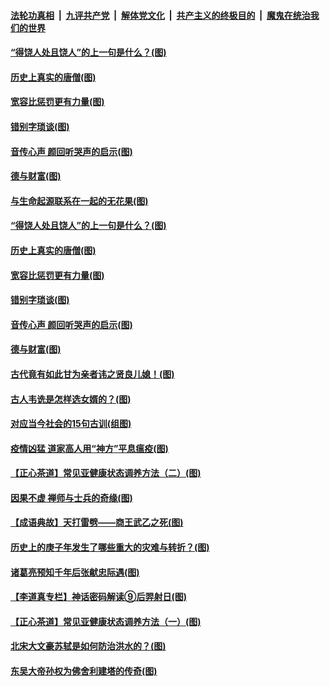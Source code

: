 

####  [法轮功真相](../../../../basic/blob/master/README.md?t=07030902) &nbsp;|&nbsp; [九评共产党](../../../../9ping.md/blob/master/README.md?t=07030902) &nbsp;|&nbsp; [解体党文化](../../../../jtdwh.md/blob/master/README.md?t=07030902)  &nbsp;|&nbsp; [共产主义的终极目的](../../../../gczydzjmd.md/blob/master/README.md?t=07030902) &nbsp;|&nbsp; [魔鬼在统治我们的世界](../../../../mgztzwmdsj.md/blob/master/README.md?t=07030902) 

#### [“得饶人处且饶人”的上一句是什么？(图)](../pages/p7/938333.md?t=07030902) 

#### [历史上真实的唐僧(图)](../pages/p7/938101.md?t=07030902) 

#### [宽容比惩罚更有力量(图)](../pages/p7/938280.md?t=07030902) 

#### [错别字琐谈(图)](../pages/p7/938316.md?t=07030902) 

#### [音传心声 颜回听哭声的启示(图)](../pages/p7/938099.md?t=07030902) 

#### [德与财富(图)](../pages/p7/938218.md?t=07030902) 

#### [与生命起源联系在一起的无花果(图)](../pages/p7/938342.md?t=07030902) 

#### [“得饶人处且饶人”的上一句是什么？(图)](../pages/p7/938333.md?t=07030902) 

#### [历史上真实的唐僧(图)](../pages/p7/938101.md?t=07030902) 

#### [宽容比惩罚更有力量(图)](../pages/p7/938280.md?t=07030902) 

#### [错别字琐谈(图)](../pages/p7/938316.md?t=07030902) 

#### [音传心声 颜回听哭声的启示(图)](../pages/p7/938099.md?t=07030902) 

#### [德与财富(图)](../pages/p7/938218.md?t=07030902) 

#### [古代竟有如此甘为亲者讳之贤良儿媳！(图)](../pages/p7/938117.md?t=07030902) 

#### [古人韦诜是怎样选女婿的？(图)](../pages/p7/938100.md?t=07030902) 

#### [对应当今社会的15句古训(组图)](../pages/p7/938097.md?t=07030902) 

#### [疫情凶猛 道家高人用“神方”平息瘟疫(图)](../pages/p7/938004.md?t=07030902) 

#### [【正心茶道】常见亚健康状态调养方法（二）(图)](../pages/p7/937559.md?t=07030902) 

#### [因果不虚 禅师与士兵的奇缘(图)](../pages/p7/938092.md?t=07030902) 

#### [【成语典故】天打雷劈——商王武乙之死(图)](../pages/p7/937782.md?t=07030902) 

#### [历史上的庚子年发生了哪些重大的灾难与转折？(图)](../pages/p7/937991.md?t=07030902) 

#### [诸葛亮预知千年后张献忠际遇(图)](../pages/p7/937564.md?t=07030902) 

#### [【李道真专栏】神话密码解读⑨后羿射日(图)](../pages/p7/937560.md?t=07030902) 

#### [【正心茶道】常见亚健康状态调养方法（一）(图)](../pages/p7/937556.md?t=07030902) 

#### [北宋大文豪苏轼是如何防治洪水的？(图)](../pages/p7/937874.md?t=07030902) 

#### [东吴大帝孙权为佛舍利建塔的传奇(图)](../pages/p7/937764.md?t=07030902) 

